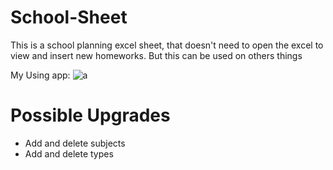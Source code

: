 # School-Sheet

This is a school planning excel sheet, that doesn't need to open the excel to view and insert new homeworks. 
But this can be used on others things

My Using app:
![a](https://user-images.githubusercontent.com/62257920/123103957-e153e580-d40c-11eb-8d94-0675dfe7fa78.png)


# Possible Upgrades
- Add and delete subjects
- Add and delete types
